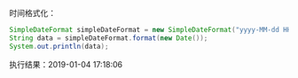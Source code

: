 时间格式化：

```java
SimpleDateFormat simpleDateFormat = new SimpleDateFormat("yyyy-MM-dd HH:mm:ss");
String data = simpleDateFormat.format(new Date());
System.out.println(data);
```

执行结果：2019-01-04 17:18:06

